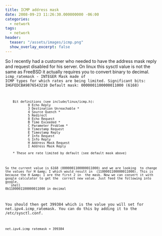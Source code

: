 ```yaml
---
title: ICMP address mask
date: 2008-09-23 11:26:30.000000000 -06:00
categories:
  - network
tags:
  - network
header:
  teaser: "/assets/images/icmp.png"
  show_overlay_excerpt: false
---
```

So I recently had a customer who needed to have the address mask  reply and request disabled for his server. On linux this sysctl value is  not the same as FreeBSD it actually requires you to convert binary to  decimal.
<code class="lang-markup">icmp_ratemask - INTEGER
        Mask made of ICMP types for which rates are being limited.
        Significant bits: IHGFEDCBA9876543210
        Default mask:     0000001100000011000 (6168)

        Bit definitions (see include/linux/icmp.h):
                0 Echo Reply
                3 Destination Unreachable *
                4 Source Quench *
                5 Redirect
                8 Echo Request
                B Time Exceeded *
                C Parameter Problem *
                D Timestamp Request
                E Timestamp Reply
                F Info Request
                G Info Reply
                H Address Mask Request
                I Address Mask Reply

        * These are rate limited by default (see default mask above)
```
So the current value is 6168 (0000001100000011000) and we are looking  to change the values for H &amp; I which would result in  (1100001100000011000). This is because the H &amp; I are the first 2 in  the mask. Now we can convert it with google calculator to get the  correct new value. Just feed the following into google.
```shell
0b1100001100000011000 in decimal
```
You should then get 399384 which is the value you will set for  net.ipv4.icmp_ratemask. You can do this by adding it to the  /etc/sysctl.conf.
```shell
net.ipv4.icmp_ratemask = 399384
```
